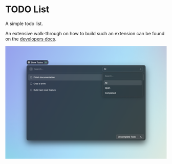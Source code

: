 # TODO List

A simple todo list.

An extensive walk-through on how to build such an extension can be found on the [developers docs](https://developers.raycast.com/examples/todo-list).

![screnshot](../../docs/.gitbook/assets/example-todo-list.png)
